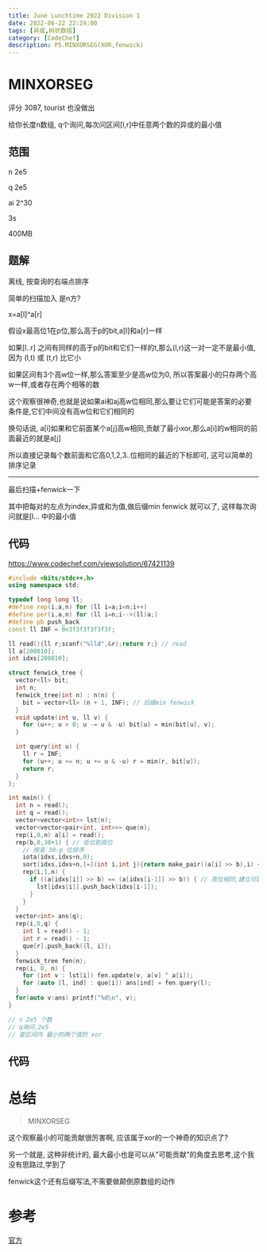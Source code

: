 ```yaml
---
title: June Lunchtime 2022 Division 1
date: 2022-06-22 22:24:00
tags: [异或,树状数组]
category: [CodeChef]
description: P5.MINXORSEG(XOR,fenwick)
---
```


# MINXORSEG

评分 3087, tourist 也没做出

给你长度n数组, q个询问,每次问区间[l,r]中任意两个数的异或的最小值

## 范围

n 2e5

q 2e5

ai 2^30

3s

400MB

## 题解

离线, 按查询的右端点排序

简单的扫描加入 是n方?

x=a[l]^a[r]

假设x最高位1在p位,那么高于p的bit,a[l]和a[r]一样

如果[l..r] 之间有同样的高于p的bit和它们一样的t,那么(l,r)这一对一定不是最小值,因为 (l,t) 或 (t,r) 比它小

如果区间有3个高w位一样,那么答案至少是高w位为0, 所以答案最小的只存两个高w一样,或者存在两个相等的数

这个观察很神奇,也就是说如果ai和aj高w位相同,那么要让它们可能是答案的必要条件是,它们中间没有高w位和它们相同的

换句话说, a[i]如果和它前面某个a[j]高w相同,贡献了最小xor,那么a[i]的w相同的前面最近的就是a[j]

所以直接记录每个数前面和它高0,1,2,3..位相同的最近的下标即可, 这可以简单的排序记录

---

最后扫描+fenwick一下

其中把每对的左点为index,异或和为值,做后缀min fenwick 就可以了, 这样每次询问就是[l...  中的最小值

## 代码

https://www.codechef.com/viewsolution/67421139

```cpp
#include <bits/stdc++.h>
using namespace std;

typedef long long ll;
#define rep(i,a,n) for (ll i=a;i<n;i++)
#define per(i,a,n) for (ll i=n;i-->(ll)a;)
#define pb push_back
const ll INF = 0x3f3f3f3f3f3f;

ll read(){ll r;scanf("%lld",&r);return r;} // read
ll a[200010];
int idxs[200010];

struct fenwick_tree {
  vector<ll> bit;
  int n;
  fenwick_tree(int n) : n(n) {
    bit = vector<ll> (n + 1, INF); // 后缀min fenwick
  }
  void update(int u, ll v) {
    for (u++; u > 0; u -= u & -u) bit[u] = min(bit[u], v);
  }

  int query(int u) {
    ll r = INF;
    for (u++; u <= n; u += u & -u) r = min(r, bit[u]);
    return r;
  }
};

int main() {
  int n = read();
  int q = read();
  vector<vector<int>> lst(n);
  vector<vector<pair<int, int>>> que(n);
  rep(i,0,n) a[i] = read();
  rep(b,0,30+1) { // 低位到高位
    // 按高 30-p 位排序
    iota(idxs,idxs+n,0);
    sort(idxs,idxs+n,[=](int i,int j){return make_pair((a[i] >> b),i) < make_pair((a[j] >> b),j); });
    rep(i,1,n) {
      if ((a[idxs[i]] >> b) == (a[idxs[i-1]] >> b)) { // 高位相同,建立可能对最小值贡献的关系
        lst[idxs[i]].push_back(idxs[i-1]);
      }
    }
  }
  vector<int> ans(q);
  rep(i,0,q) {
    int l = read() - 1;
    int r = read() - 1;
    que[r].push_back({l, i});
  }
  fenwick_tree fen(n);
  rep(i, 0, n) {
    for (int v : lst[i]) fen.update(v, a[v] ^ a[i]);
    for (auto [l, ind] : que[i]) ans[ind] = fen.query(l);
  }
  for(auto v:ans) printf("%d\n", v);
}

// n 2e5 个数
// q询问,2e5
// 查区间内 最小的两个值的 xor
```

## 代码

# 总结

> MINXORSEG

这个观察最小的可能贡献很厉害啊, 应该属于xor的一个神奇的知识点了?

另一个就是, 这种非统计的, 最大最小也是可以从"可能贡献"的角度去思考,这个我没有思路过,学到了

fenwick这个还有后缀写法,不需要做颠倒原数组的动作

# 参考

[官方](https://discuss.codechef.com/search?q=tags%3Aeditorial%2BLTIME109)
